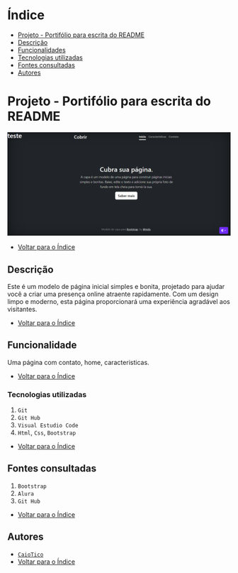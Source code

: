 # Índice

* [Projeto - Portifólio para escrita do README](#projeto---portif%C3%B3lio-para-escrita-do-readme)
* [Descrição](#descri%C3%A7%C3%A3o)
* [Funcionalidades](#funcionalidade)
* [Tecnologias utilizadas](#tecnologias-utilizadas)
* [Fontes consultadas](#fontes-consultadas)
* [Autores](#autores)

# Projeto - Portifólio para escrita do README
![imagem](img/capa.png)
* [Voltar para o Índice](#%C3%ADndice)

## Descrição
Este é um modelo de página inicial simples e bonita, projetado para ajudar você a criar uma presença online atraente rapidamente. Com um design limpo e moderno, esta página proporcionará uma experiência agradável aos visitantes.
* [Voltar para o Índice](#%C3%ADndice)

## Funcionalidade
Uma página com contato, home, caracteristicas.
* [Voltar para o Índice](#%C3%ADndice)

### Tecnologias utilizadas
1. `Git`
2. `Git Hub`
3. `Visual Estudio Code`
4. `Html`, `Css`, `Bootstrap`

* [Voltar para o Índice](#%C3%ADndice)

## Fontes consultadas
1. `Bootstrap`
2. `Alura`
3. `Git Hub`
* [Voltar para o Índice](#%C3%ADndice)

## Autores
* [`CaioTico`](https://github.com/caiotico)
* [Voltar para o Índice](#%C3%ADndice)
